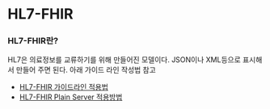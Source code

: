 # HL7-FHIR
### HL7-FHIR란?
HL7은 의료정보를 교류하기를 위해 만들어진 모델이다. JSON이나 XML등으로 표시해서 만들어 주면 된다. 아래 가이드 라인 작성법 참고
- [HL7-FHIR 가이드라인 적용법](https://magpienote.tistory.com/180)
- [HL7-FHIR Plain Server 적용방법](https://magpienote.tistory.com/178)
